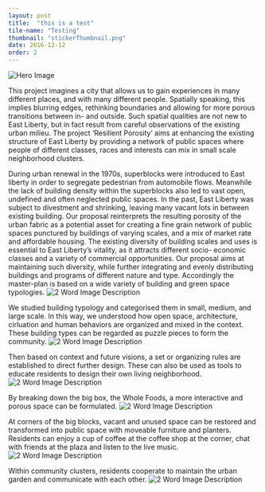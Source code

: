 ```yaml
---
layout: post
title:  "this is a test"
tile-name: "Testing"
thumbnail: "stickerThumbnail.png"
date: 2016-12-12
order: 2
---
```


![Hero Image](/img/resilientPorosity-yg/hero.png)

This project imagines a city that allows us to gain experiences in many different places, and with many different people. Spatially speaking, this implies blurring edges, rethinking boundaries and allowing for more porous transitions between in- and outside. Such spatial qualities are not new to East Liberty, but in fact result from careful observations of the existing urban milieu. The project ‘Resilient Porosity’ aims at enhancing the existing structure of East Liberty by providing a network of public spaces where people of different classes, races and interests can mix in small scale neighborhood clusters.

During urban renewal in the 1970s, superblocks were introduced
to East liberty in order to segregate pedestrian from
automobile flows. Meanwhile the lack of building density
within the superblocks also led to vast open, undefined and
often neglected public spaces.
In the past, East Liberty was subject to divestment and
shrinking, leaving many vacant lots in between existing
building. Our proposal reinterprets the resulting porosity
of the urban fabric as a potential asset for creating a fine
grain network of public spaces punctured by buildings of
varying scales, and a mix of market rate and affordable
housing.
The existing diversity of building scales and uses is essential
to East Liberty’s vitality, as it attracts different socio-
economic classes and a variety of commercial opportunities.
Our proposal aims at maintaining such diversity,
while further integrating and evenly distributing buildings
and programs of different nature and type. Accordingly
the master-plan is based on a wide variety of building and
green space typologies.
![2 Word Image Description](/img/resilientPorosity-yg/context.png)

We studied building typology and categorised them in small, medium, and large scale. In this way, we understood how open space, architecture, cirluation and human behaviors are organized and mixed in the context. These building types can be regarded as puzzle pieces to form the community.
![2 Word Image Description](/img/resilientPorosity-yg/buildingTypology.png)

Then based on context and future visions, a set or organizing rules are established to direct further design. These can also be used as tools to educate residents to design their own living neighborhood. 
![2 Word Image Description](/img/resilientPorosity-yg/rules.png)

By breaking down the big box, the Whole Foods, a more interactive and porous space can be formulated.
![2 Word Image Description](/img/resilientPorosity-yg/rethinkingBox.png)

At corners of the big blocks, vacant and unused space can be restored and transformed into public space with moveable furniture and planters. Residents can enjoy a cup of coffee at the coffee shop at the corner, chat with friends at the plaza and listen to the live music.
![2 Word Image Description](/img/resilientPorosity-yg/openSpace.png)

Within community clusters, residents cooperate to maintain the urban garden and communicate with each other.
![2 Word Image Description](/img/resilientPorosity-yg/openSpace2.png)